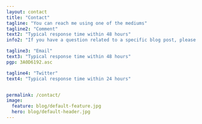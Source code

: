 ```yaml
---
layout: contact
title: "Contact"
tagline: "You can reach me using one of the mediums"
tagline2: "Comment"
text2: "Typical response time within 48 hours"
info2: "If you have a question related to a specific blog post, please use the comment feature (provided by Disqus) rather than emailing me about it."

tagline3: "Email"
text3: "Typical response time within 48 hours"
pgp: 3A0D6192.asc

tagline4: "Twitter"
text4: "Typical response time within 24 hours"


permalink: /contact/
image:
  feature: blog/default-feature.jpg
  hero: blog/default-header.jpg
---
```


